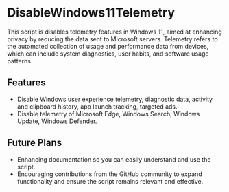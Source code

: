 # DisableWindows11Telemetry

This script is disables telemetry features in Windows 11, aimed at enhancing privacy by reducing the data sent to Microsoft servers. Telemetry refers to the automated collection of usage and performance data from devices, which can include system diagnostics, user habits, and software usage patterns.

## Features
- Disable Windows user experience telemetry, diagnostic data, activity and clipboard history, app launch tracking, targeted ads.
- Disable telemetry of Microsoft Edge, Windows Search, Windows Update, Windows Defender.

## Future Plans
- Enhancing documentation so you can easily understand and use the script.
- Encouraging contributions from the GitHub community to expand functionality and ensure the script remains relevant and effective.


